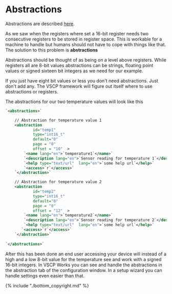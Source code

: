 # Abstractions

Abstractions are described [here](https://grodansparadis.gitbooks.io/the-vscp-specification/content/vscp_module_description_file.html#).

As we saw when the registers where set a 16-bit register needs two consecutive registers to be stored in register space. This is workable for a machine to handle but humans should not have to cope with things like that. The solution to this problem is **abstractions**

Abstractions should be thought of as being on a level above registers. While registers all are 8-bit values abstractions can be strings, floating point values or signed sixteen bit integers as we need for our example. 

If you just have eight bit values or less you don't need abstractions. Just don't add any. The VSCP framework will figure out itself where to use abstractions or registers.

The abstractions for our two temperature values will look like this

```xml
`<abstractions>`

    // Abstraction for temperature value 1
    <abstraction 
            id="temp1" 
            type="int16_t" 
            default="0" 
            page = "0" 
            offset = "10"  > 
        `<name lang="en">`temperature1`</name>`     
        `<description lang="en">`Sensor reading for temperature 1`</description>`         
        `<help type="text/url"  lang="en">`some help url`</help>`     
        `<access>`r`</access>`     
    `</abstraction>`

    // Abstraction for temperature value 2
    <abstraction 
            id="temp2" 
            type="int16_t" 
            default="0" 
            page = "0" 
            offset = "12"  > 
        `<name lang="en">`temperature2`</name>`     
        `<description lang="en">`Sensor reading for temperature 2`</description>`         
        `<help type="text/url"  lang="en">`some help url`</help>`     
       `<access>`r`</access>`     
    `</abstraction>`
    
`</abstractions>`    

```

After this has been done an end user accessing your device will instead of a high and a low 8-bit value for the temperature see and work with a signed 16-bit integers. In VSCP Works you can see and handle the abstractions in the abstraction tab of the configuration window. In a setup wizard you can handle settings even easier than that.


{% include "./bottom_copyright.md" %}
